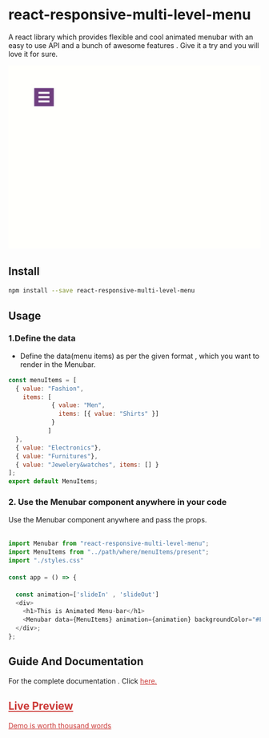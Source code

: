 
# react-responsive-multi-level-menu

A react library which provides flexible and cool animated menubar with an easy to use API and a bunch of awesome features . Give it a try and you will love it for sure.


<p align="center"><img src="demo1.gif" alt="demo"></p>

## Install

```bash
npm install --save react-responsive-multi-level-menu
```

## Usage


### 1.Define the data

* Define the data(menu items) as per the given format , which you want to render in the Menubar.

```js
const menuItems = [
  { value: "Fashion", 
    items: [
            { value: "Men",
              items: [{ value: "Shirts" }] 
            }
           ] 
  },
  { value: "Electronics"},
  { value: "Furnitures"},
  { value: "Jewelery&watches", items: [] }
];
export default MenuItems;

```


### 2. Use the Menubar component anywhere in your code

Use the Menubar component anywhere and pass the props.

```js

import Menubar from "react-responsive-multi-level-menu";
import MenuItems from "../path/where/menuItems/present";
import "./styles.css"

const app = () => {
  
  const animation=['slideIn' , 'slideOut']
  <div>
    <h1>This is Animated Menu-bar</h1>
    <Menubar data={MenuItems} animation={animation} backgroundColor="#FF5733" className="menubar"/>
  </div>;
};


```

## Guide And Documentation

For the complete documentation . Click <a style="color:#cc3a38" href="https://react-responsive-multi-level-menu-docs.netlify.com/src-introduction">here.

## Live Preview

<a style="color:#cc3a38" href="https://react-responsive-multi-level-menu-demo.netlify.com/">Demo is worth thousand words</a>

